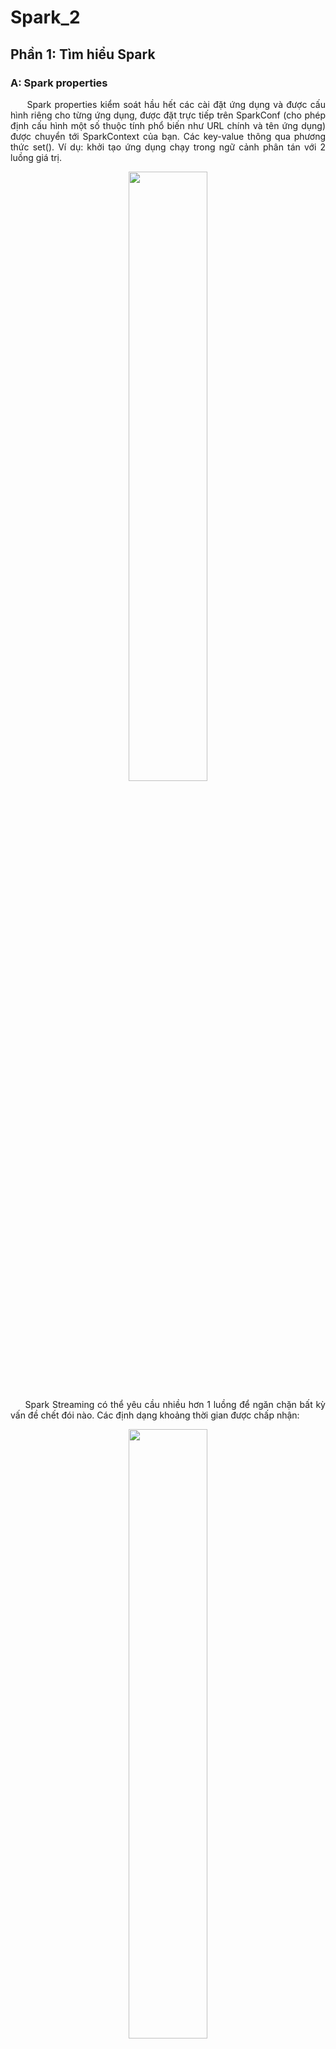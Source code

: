 # Spark_2
## Phần 1: Tìm hiểu Spark
### A: Spark properties
<p align="justify"> &nbsp;&nbsp;&nbsp;&nbsp; Spark properties kiểm soát hầu hết các cài đặt ứng dụng và được cấu hình riêng cho từng ứng dụng, được đặt trực tiếp trên SparkConf (cho phép định cấu hình một số thuộc tính phổ biến như URL chính và tên ứng dụng) được chuyển tới SparkContext của bạn. Các key-value thông qua phương thức set(). 
Ví dụ: khởi tạo ứng dụng chạy trong ngữ cảnh phân tán với 2 luồng giá trị.
<p align="center"> <img src ="https://user-images.githubusercontent.com/77925421/106374874-92ec6e80-63b9-11eb-92eb-405234070018.png" width="50%"/>
<p align="justify"> &nbsp;&nbsp;&nbsp;&nbsp; Spark Streaming có thể yêu cầu nhiều hơn 1 luồng để ngăn chặn bất kỳ vấn đề chết đói nào.
Các định dạng khoảng thời gian được chấp nhận:
<p align="center"> <img src ="https://user-images.githubusercontent.com/77925421/106374942-3d649180-63ba-11eb-8d1c-cfe2c04f9906.png" width="50%"/>
<p align="justify"> &nbsp;&nbsp;&nbsp;&nbsp; Các định dạng kích thước được chấp nhận:
<p align="center"> <img src ="https://user-images.githubusercontent.com/77925421/106374971-8a486800-63ba-11eb-919f-ff3ad8e7aa8f.png" width="50%"/>
<p align="justify"> &nbsp;&nbsp;&nbsp;&nbsp; Các số không có đơn vị thông thường sẽ được hiểu là byte.
	Mã hóa cứng các cấu hình nhất dịnh trong Spark. Cụ thể là tạo 1 conf trống trong Spark để chạy ứng dụng với các bản gốc khác nhau hoặc số lượng bộ nhớ khác nhau.
<p align="center"> <img src ="https://user-images.githubusercontent.com/77925421/106374973-8caac200-63ba-11eb-9ffa-2986856fc2a2.png" width="50%"/>
  
<p align="justify"> &nbsp;&nbsp;&nbsp;&nbsp; Cung cấp cấu hình trong thời gian chạy:
<p align="center"> <img src ="https://user-images.githubusercontent.com/77925421/106374974-8f0d1c00-63ba-11eb-8bb2-a157e19bae3f.png" width="50%"/>
<p align="justify"> &nbsp;&nbsp;&nbsp;&nbsp; spark-submit : tải cấu hình động, chấp nhận bất kỳ thuộc tính nào nếu dùng cờ --conf/-c, sử dụng các cờ đặt biệt( dùng ./bin/spark-submit –help để hiện thị tất cả các tùy chọn) cho các lệnh khởi động 
spark--master : hiển thị ở trên
Ví dụ: 
<p align="center"> <img src ="https://user-images.githubusercontent.com/77925421/106374975-903e4900-63ba-11eb-9ec0-ce11ed674ad7.png" width="50%"/>
<p align="justify"> &nbsp;&nbsp;&nbsp;&nbsp; Các thuộc tính đặt trực tiếp trên SparkConf có độ ưu tiên cao nhất sau đó là spark-submit hoặc spark-shell sau đó là spark-defaults.conf. Ở các phiên bản mới thì các tên cũ vẩn được chấp nhận nhưng độ ưu tiên sẽ thấp hơn.
Các thuộc tính của Spark được chia làm 2 loại: 
- Liên quan đến triển khai như spark.driver.memory, spark.executor.instances
- Liên quan đến thời gian chạy Spark như spark.task.maxFailures
  
### B: Spark RDD
<p align="justify"> &nbsp;&nbsp;&nbsp;&nbsp; Tập dữ liệu phân tán có khả năng phục hồi (RDD) là một cấu trúc dữ liệu cơ bản của Spark là tập hợp các đối tượng được phân phối bất biến, dữ liệu được chia thành các vùng logic được tính toán trên các nút khác nhau của cụm, chứa các đối tượng của Python, Java, Scala gồm cả các lớp do người dùng định nghĩa. Về hình thức thì RDD là tập hợp các bản ghi được phân vùng và chỉ để đọc được tạo thông qua hoạt động xác đĩnh trên dữ liệu bộ lưu trữ ổn định hoặc các RDD khác. RDD chịu được lỗi có thể hoạt động song song. Có 2 các để tạo RDD: song song và tham chiếu dữ liệu.
<p align="justify"> &nbsp;&nbsp;&nbsp;&nbsp; Spark sử dụng khái niệm RDD để đạt được các hoạt động MapReduce nhanh hơn và hiệu quả hơn.
<p align="justify"> &nbsp;&nbsp;&nbsp;&nbsp; RDD được sinh ra để khắc phục chia sẻ dữ liệu chậm trong MapReduce do sao chép, tuần tự hóa và IO đĩa, hầu hết các ứng dụng Hadoop dành hơn 90% thời gian để thực hiện các thao tác đọc-ghi HDFS. RDD lưu trữ bộ nhớ như một đối tượng trên các công việc và đối tượng có thể chia sẻ giữa các công việc đó. Chia sẻ dữ liệu trong bộ nhớ nhanh hơn mạng và Đĩa từ 10 đến 100 lần.
<p align="justify"> &nbsp;&nbsp;&nbsp;&nbsp; Hoạt động lặp lại trên Spark RDD: lưu trữ các kết quả trung gian trong một bộ nhớ phân tán thay vì Ổ lưu trữ ổn định (Disk) và làm cho hệ thống nhanh hơn.
<p align="center"> <img src ="https://user-images.githubusercontent.com/77925421/106374976-92080c80-63ba-11eb-8362-0951029296ae.png" width="50%"/>
<p align="justify"> &nbsp;&nbsp;&nbsp;&nbsp; Hoạt động tương tác trên Spark RDD: nếu các truy vấn khác nhau được chạy lặp lại trên cùng một tập dữ liệu, thì dữ liệu cụ thể này có thể được lưu trong bộ nhớ để có thời gian thực thi tốt hơn.
<p align="center"> <img src ="https://user-images.githubusercontent.com/77925421/106374977-93393980-63ba-11eb-8b0a-552172ec3246.png" width="50%"/>

### C: Spark DataFrame
<p align="justify"> &nbsp;&nbsp;&nbsp;&nbsp; Spark DataFrame là một tập hợp dữ liệu phân tán được tổ chức thành các cột được đặt tên và cũng được sử dụng để cung cấp các hoạt động như lọc, tính toán tổng hợp, phân nhóm và cũng có thể được sử dụng với Spark SQL. Khung dữ liệu có thể được tạo bằng cách sử dụng các tệp dữ liệu có cấu trúc, cùng với các RDD hiện có, cơ sở dữ liệu bên ngoài và bảng Hive. Về cơ bản, nó được gọi là một lớp trừu tượng được xây dựng trên RDD và cũng được theo sau bởi API tập dữ liệu đã được giới thiệu trong các phiên bản sau của Spark (2.0 +). Hơn nữa, các bộ dữ liệu không được giới thiệu trong Pyspark mà chỉ ở Scala với Spark nhưng đây không phải là trường hợp của Dataframe. Khung dữ liệu phổ biến được gọi là DF là định dạng cột hợp lý giúp làm việc với RDD dễ dàng và thuận tiện hơn, cũng sử dụng các chức năng tương tự như RDD theo cách tương tự. Nếu nói nhiều hơn ở mức độ khái niệm thì nó tương đương với các bảng quan hệ cùng với các tính năng và kỹ thuật tối ưu hóa tốt.
<p align="justify"> &nbsp;&nbsp;&nbsp;&nbsp; Cách tạo DataFrame: có thể được tạo ra bằng cách sử dụng bảng Hive, cơ sở dữ liệu bên ngoài, tệp dữ liệu có cấu trúc hoặc thậm chí trong trường hợp RDD hiện có. Tất cả các cách này đều có thể tạo các cột được đặt tên này được gọi là Dataframe được sử dụng để xử lý Apache Spark . Bằng cách sử dụng các ứng dụng SQLContext hoặc SparkSession có thể được sử dụng để tạo Dataframe.
<p align="justify"> &nbsp;&nbsp;&nbsp;&nbsp; Hoạt động Spark DataFrames: Trong Spark, khung dữ liệu là sự phân phối và thu thập dạng dữ liệu có tổ chức thành các cột được đặt tên tương đương với cơ sở dữ liệu quan hệ hoặc lược đồ hoặc khung dữ liệu bằng ngôn ngữ như R hoặc python nhưng cùng với mức độ tối ưu hóa phong phú hơn được sử dụng. Nó được sử dụng để cung cấp một loại miền cụ thể của ngôn ngữ có thể được sử dụng để thao tác dữ liệu có cấu trúc.
<p align="justify"> &nbsp;&nbsp;&nbsp;&nbsp; •	Đọc dữ liệu:
<p align="center"> <img src ="https://user-images.githubusercontent.com/77925421/106374978-9502fd00-63ba-11eb-8012-5913e78152d9.png" width="50%"/>
<p align="justify"> &nbsp;&nbsp;&nbsp;&nbsp; •	Hiển thị dữ liệu:
<p align="center"> <img src ="https://user-images.githubusercontent.com/77925421/106374979-96342a00-63ba-11eb-806f-960705d14111.png" width="50%"/>
<p align="justify"> &nbsp;&nbsp;&nbsp;&nbsp; •	Sử dụng phương thức printSchema:
<p align="center"> <img src ="https://user-images.githubusercontent.com/77925421/106374982-97fded80-63ba-11eb-85ac-5059de32b6f6.png" width="50%"/>
<p align="justify"> &nbsp;&nbsp;&nbsp;&nbsp; •	Sử dụng phương thức select:
<p align="center"> <img src ="https://user-images.githubusercontent.com/77925421/106374984-992f1a80-63ba-11eb-886c-45fc6e8317e4.png" width="50%"/>
<p align="justify"> &nbsp;&nbsp;&nbsp;&nbsp; •	Sử dụng bộ lọc tuổi:
<p align="center"> <img src ="https://user-images.githubusercontent.com/77925421/106374985-9a604780-63ba-11eb-8ad4-6aba2ccdee1f.png" width="50%"/>
<p align="justify"> &nbsp;&nbsp;&nbsp;&nbsp; •	Sử dụng phương pháp groupBy:
<p align="center"> <img src ="https://user-images.githubusercontent.com/77925421/106374986-9c2a0b00-63ba-11eb-9799-f0b7f43dab0a.png" width="50%"/>
<p align="justify"> &nbsp;&nbsp;&nbsp;&nbsp; •	Sử dụng hàm SQL trên SparkSession:
<p align="center"> <img src ="https://user-images.githubusercontent.com/77925421/106374987-9d5b3800-63ba-11eb-8298-27cb3d1ec89a.png" width="50%"/>
<p align="justify"> &nbsp;&nbsp;&nbsp;&nbsp; •	Sử dụng hàm SQL trên một phiên Spark cho chế độ xem tạm thời Toàn cầu:
<p align="center"> <img src ="https://user-images.githubusercontent.com/77925421/106374988-9e8c6500-63ba-11eb-9b5f-745a2dfc097e.png" width="50%"/>
<p align="justify"> &nbsp;&nbsp;&nbsp;&nbsp; Ưu điểm của Spark DataFrame:
<p align="justify"> &nbsp;&nbsp;&nbsp;&nbsp; •	Khung dữ liệu là tập hợp phân tán của Dữ liệu và do đó dữ liệu được tổ chức theo kiểu cột được đặt tên.
<p align="justify"> &nbsp;&nbsp;&nbsp;&nbsp; •	Chúng ít nhiều giống với bảng trong trường hợp cơ sở dữ liệu quan hệ và có một tập hợp tối ưu hóa phong phú.
<p align="justify"> &nbsp;&nbsp;&nbsp;&nbsp; •	Khung dữ liệu được sử dụng để trao quyền cho các truy vấn được viết bằng SQL và cả API khung dữ liệu
<p align="justify"> &nbsp;&nbsp;&nbsp;&nbsp; •	Nó có thể được sử dụng để xử lý cả loại dữ liệu có cấu trúc và không có cấu trúc.
<p align="justify"> &nbsp;&nbsp;&nbsp;&nbsp; •	Việc sử dụng trình tối ưu hóa chất xúc tác giúp tối ưu hóa dễ dàng và hiệu quả.
<p align="justify"> &nbsp;&nbsp;&nbsp;&nbsp; •	Các thư viện hiện diện bằng nhiều ngôn ngữ như Python, Scala, Java và R.
<p align="justify"> &nbsp;&nbsp;&nbsp;&nbsp; •	Điều này được sử dụng để cung cấp khả năng tương thích mạnh mẽ với Hive được sử dụng để chạy các truy vấn Hive không sửa đổi trên kho tổ ong đã có sẵn.
<p align="justify"> &nbsp;&nbsp;&nbsp;&nbsp; •	Nó có thể mở rộng quy mô rất tốt ngay từ một vài kbs trên hệ thống cá nhân đến nhiều petabyte trên các cụm lớn.
<p align="justify"> &nbsp;&nbsp;&nbsp;&nbsp; •	Nó được sử dụng để cung cấp mức độ tích hợp dễ dàng với các công nghệ và khuôn khổ dữ liệu lớn khác.
<p align="justify"> &nbsp;&nbsp;&nbsp;&nbsp; •	Tính trừu tượng mà họ cung cấp cho RDD hiệu quả và giúp xử lý nhanh hơn.
<p align="justify"> &nbsp;&nbsp;&nbsp;&nbsp;
<p align="justify"> &nbsp;&nbsp;&nbsp;&nbsp;
  

## Phần 2: Hình vẽ và code minh họa
## Phần 3: Tài liệu tham khảo
&nbsp;&nbsp;&nbsp;&nbsp; 1. https://spark.apache.org/docs/latest/configuration.html

&nbsp;&nbsp;&nbsp;&nbsp; 2. https://www.tutorialspoint.com/apache_spark/apache_spark_rdd.htm

&nbsp;&nbsp;&nbsp;&nbsp; 3. https://www.educba.com/spark-dataframe/#:~:text=%20Advantages%20of%20Spark%20DataFrame%20%201%20The,and%20also%20the%20data%20frame%20API%20More%20
